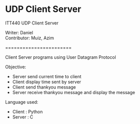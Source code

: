 # UDP Client Server
ITT440 UDP Client Server 

Writer: Daniel\
Contributor: Muiz, Azim

=======================

Client Server programs using User Datagram Protocol

Objective:
- Server send current time to client
- Client display time sent by server
- Client send thankyou message
- Server receive thankyou message and display the message



Language used:
- Client : Python
- Server : C
